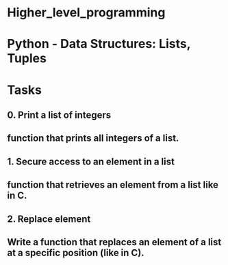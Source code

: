# Higher_level_programming #
#  Python - Data Structures: Lists, Tuples #
# Tasks #
## 0. Print a list of integers ##

## function that prints all integers of a list. ##

## 1. Secure access to an element in a list ##

## function that retrieves an element from a list like in C. ##

## 2. Replace element ##

## Write a function that replaces an element of a list at a specific position (like in C). ##